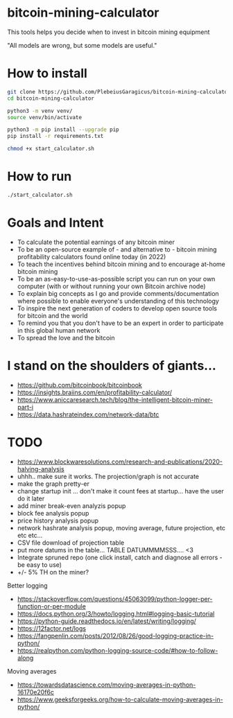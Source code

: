 # bitcoin-mining-calculator
This tools helps you decide when to invest in bitcoin mining equipment

"All models are wrong, but some models are useful."

# How to install
```sh
git clone https://github.com/PlebeiusGaragicus/bitcoin-mining-calculator.git
cd bitcoin-mining-calculator

python3 -m venv venv/
source venv/bin/activate

python3 -m pip install --upgrade pip
pip install -r requirements.txt

chmod +x start_calculator.sh
```

# How to run
```sh
./start_calculator.sh
```

# Goals and Intent
- To calculate the potential earnings of any bitcoin miner
- To be an open-source example of - and alternative to - bitcoin mining profitability calculators found online today (in 2022)
- To teach the incentives behind bitcoin mining and to encourage at-home bitcoin mining
- To be an as-easy-to-use-as-possible script you can run on your own computer (with or without running your own Bitcoin archive node)
- To explain big concepts as I go and provide comments/documentation where possible to enable everyone's understanding of this technology
- To inspire the next generation of coders to develop open source tools for bitcoin and the world
- To remind you that you don't have to be an expert in order to participate in this global human network
- To spread the love and the bitcoin

# I stand on the shoulders of giants...

- https://github.com/bitcoinbook/bitcoinbook
- https://insights.braiins.com/en/profitability-calculator/
- https://www.aniccaresearch.tech/blog/the-intelligent-bitcoin-miner-part-i
- https://data.hashrateindex.com/network-data/btc

# TODO

- https://www.blockwaresolutions.com/research-and-publications/2020-halving-analysis
- uhhh.. make sure it works.  The projection/graph is not accurate
- make the graph pretty-er
- change startup init ... don't make it count fees at startup... have the user do it later
- add miner break-even analyzis popup
- block fee analysis popup
- price history analysis popup
- network hashrate analysis popup, moving average, future projection, etc etc etc...
- CSV file download of projection table
- put more datums in the table... TABLE DATUMMMMSSS.... <3
- Integrate spruned repo (one click install, catch and diagnose all errors - be easy to use)
- +/- 5% TH on the miner?

Better logging
- https://stackoverflow.com/questions/45063099/python-logger-per-function-or-per-module
- https://docs.python.org/3/howto/logging.html#logging-basic-tutorial
- https://python-guide.readthedocs.io/en/latest/writing/logging/
- https://12factor.net/logs
- https://fangpenlin.com/posts/2012/08/26/good-logging-practice-in-python/
- https://realpython.com/python-logging-source-code/#how-to-follow-along

Moving averages
- https://towardsdatascience.com/moving-averages-in-python-16170e20f6c
- https://www.geeksforgeeks.org/how-to-calculate-moving-averages-in-python/
